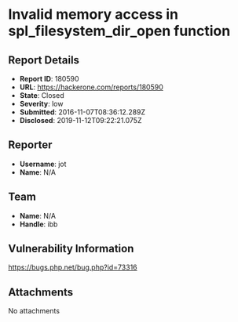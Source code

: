 # Invalid memory access in spl_filesystem_dir_open function

## Report Details
- **Report ID**: 180590
- **URL**: https://hackerone.com/reports/180590
- **State**: Closed
- **Severity**: low
- **Submitted**: 2016-11-07T08:36:12.289Z
- **Disclosed**: 2019-11-12T09:22:21.075Z

## Reporter
- **Username**: jot
- **Name**: N/A

## Team
- **Name**: N/A
- **Handle**: ibb

## Vulnerability Information
https://bugs.php.net/bug.php?id=73316

## Attachments
No attachments

